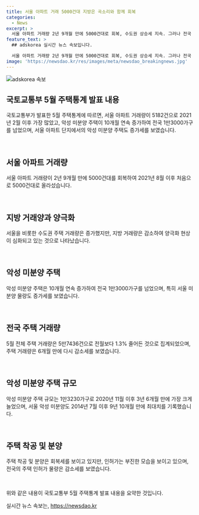 ```yaml
---
title: 서울 아파트 거래 5000건대 지방은 곡소리와 함께 회복
categories:
  - News
excerpt: >
  서울 아파트 거래량 2년 9개월 만에 5000건대로 회복, 수도권 상승세 지속. 그러나 전국 악성 미분양 10개월 연속 증가. 서울을 제외한 지방 거래량 감소로 양극화 심화. 지난달 서울 아파트 거래량 5182건, 전년 대비 39.3% 증가. 전체 거래량은 1.3% 감소. 악성 미분양 1만3000가구 넘어설 정도로 증가. 전국 미분양 주택 7만2129가구, 악성 미분양 10개월째 증가세. 주택 인허가 34.9% 감소, 비아파트 누계 인허가 35.8% 감소. 전국 주택 착공은 1만7340가구, 분양은 2만179가구로 나타났다.
feature_text: >
  ## adskorea 실시간 뉴스 속보입니다.

  서울 아파트 거래량 2년 9개월 만에 5000건대로 회복, 수도권 상승세 지속. 그러나 전국 악성 미분양 10개월 연속 증가. 서울을 제외한 지방 거래량 감소로 양극화 심화. 지난달 서울 아파트 거래량 5182건, 전년 대비 39.3% 증가. 전체 거래량은 1.3% 감소. 악성 미분양 1만3000가구 넘어설 정도로 증가. 전국 미분양 주택 7만2129가구, 악성 미분양 10개월째 증가세. 주택 인허가 34.9% 감소, 비아파트 누계 인허가 35.8% 감소. 전국 주택 착공은 1만7340가구, 분양은 2만179가구로 나타났다.
image: 'https://newsdao.kr/res/images/meta/newsdao_breakingnews.jpg'
---
```


<p><img src="https://newsdao.kr/res/images/meta/newsdao_breakingnews.jpg" alt="adskorea 속보" /></p>

<h2 data-ke-size="size26">국토교통부 5월 주택통계 발표 내용</h2>

<p>국토교통부가 발표한 5월 주택통계에 따르면, 서울 아파트 거래량이 5182건으로 2021년 2월 이후 가장 많았고, 악성 미분양 주택이 10개월 연속 증가하여 전국 1만3000가구를 넘었으며, 서울 아파트 단지에서의 악성 미분양 주택도 증가세를 보였습니다.</p>

<p data-ke-size="size16">&nbsp;</p>

<h2 data-ke-size="size24">서울 아파트 거래량</h2>

<p>서울 아파트 거래량이 2년 9개월 만에 5000건대를 회복하여 2021년 8월 이후 처음으로 5000건대로 올라섰습니다.</p>

<p data-ke-size="size16">&nbsp;</p>

<h2 data-ke-size="size24">지방 거래양과 양극화</h2>

<p>서울을 비롯한 수도권 주택 거래량은 증가했지만, 지방 거래량은 감소하여 양극화 현상이 심화되고 있는 것으로 나타났습니다.</p>

<p data-ke-size="size16">&nbsp;</p>

<h2 data-ke-size="size24">악성 미분양 주택</h2>

<p>악성 미분양 주택은 10개월 연속 증가하여 전국 1만3000가구를 넘었으며, 특히 서울 미분양 물량도 증가세를 보였습니다.</p>

<p data-ke-size="size16">&nbsp;</p>

<h2 data-ke-size="size24">전국 주택 거래량</h2>

<p>5월 전체 주택 거래량은 5만7436건으로 전월보다 1.3% 줄어든 것으로 집계되었으며, 주택 거래량은 6개월 만에 다시 감소세를 보였습니다.</p>

<p data-ke-size="size16">&nbsp;</p>

<h2 data-ke-size="size24">악성 미분양 주택 규모</h2>

<p>악성 미분양 주택 규모는 1만3230가구로 2020년 11월 이후 3년 6개월 만에 가장 크게 늘었으며, 서울 악성 미분양도 2014년 7월 이후 9년 10개월 만에 최대치를 기록했습니다.</p>

<p data-ke-size="size16">&nbsp;</p>

<h2 data-ke-size="size24">주택 착공 및 분양</h2>

<p>주택 착공 및 분양은 회복세를 보이고 있지만, 인허가는 부진한 모습을 보이고 있으며, 전국의 주택 인허가 물량은 감소세를 보였습니다.</p>

<p data-ke-size="size16">&nbsp;</p>

<p>위와 같은 내용이 국토교통부 5월 주택통계 발표 내용을 요약한 것입니다.</p>
실시간 뉴스 속보는, <a href="https://newsdao.kr" rel="dofollow">https://newsdao.kr</a>


